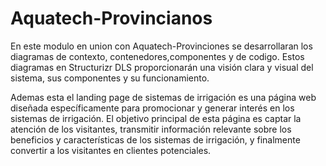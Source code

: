 # Aquatech-Provincianos
En este modulo en union  con Aquatech-Provinciones se desarrollaran los diagramas de contexto, contenedores,componentes y de codigo. Estos diagramas en Structurizr DLS proporcionarán una visión clara y visual del sistema, sus componentes y su funcionamiento.

Ademas esta el  landing page de sistemas de irrigación es una página web diseñada específicamente para promocionar y generar interés en los sistemas de irrigación. El objetivo principal de esta página es captar la atención de los visitantes, transmitir información relevante sobre los beneficios y características de los sistemas de irrigación, y finalmente convertir a los visitantes en clientes potenciales.
